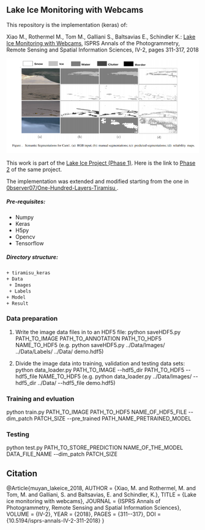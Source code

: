 ## Lake Ice Monitoring with Webcams

This repository is the implementation (keras) of: 

Xiao M., Rothermel M., Tom M., Galliani S., Baltsavias E., Schindler K.: [Lake Ice Monitoring with Webcams](https://www.isprs-ann-photogramm-remote-sens-spatial-inf-sci.net/IV-2/311/2018/isprs-annals-IV-2-311-2018.pdf), ISPRS Annals of the Photogrammetry, Remote Sensing and Spatial Information Sciences, IV-​2, pages 311-​317, 2018

![Lake ice moniotring](images/webcams_tiramisu.png)

This work is part of the [Lake Ice Project (Phase 1)](https://prs.igp.ethz.ch/research/completed_projects/integrated-monitoring-of-ice-in-selected-swiss-lakes.html). Here is the link to [Phase 2](https://prs.igp.ethz.ch/research/current_projects/integrated-lake-ice-monitoring-and-generation-of-sustainable--re.html) of the same project.

The implementation was extended and modified starting from the one in [0bserver07/One-Hundred-Layers-Tiramisu
](https://github.com/0bserver07/One-Hundred-Layers-Tiramisu).

##### Pre-requisites:
- Numpy
- Keras
- H5py
- Opencv
- Tensorflow

##### Directory structure:
    + tiramisu_keras
    + Data
     + Images
     + Labels
    + Model
    + Result

### Data preparation
1. Write the image data files in to an HDF5 file: 
python saveHDF5.py PATH_TO_IMAGE PATH_TO_ANNOTATION PATH_TO_HDF5 NAME_TO_HDF5
(e.g. python saveHDF5.py ../Data/Images/ ../Data/Labels/ ../Data/ demo.hdf5)

2. Divide the image data into training, validation and testing data sets:
python data_loader.py PATH_TO_IMAGE --hdf5_dir PATH_TO_HDF5 --hdf5_file NAME_TO_HDF5
(e.g. python data_loader.py ../Data/Images/ --hdf5_dir ../Data/ --hdf5_file demo.hdf5)

### Training and evluation
python train.py PATH_TO_IMAGE PATH_TO_HDF5 NAME_OF_HDF5_FILE --dim_patch PATCH_SIZE --pre_trained PATH_NAME_PRETRAINED_MODEL

### Testing
python test.py PATH_TO_STORE_PREDICTION NAME_OF_THE_MODEL DATA_FILE_NAME --dim_patch PATCH_SIZE

## Citation
@Article{muyan_lakeice_2018,
AUTHOR = {Xiao, M. and Rothermel, M. and Tom, M. and Galliani, S. and Baltsavias, E. and Schindler, K.},
TITLE = {Lake ice monitoring with webcams},
JOURNAL = {ISPRS Annals of Photogrammetry, Remote Sensing and Spatial Information Sciences},
VOLUME = {IV-2},
YEAR = {2018},
PAGES = {311--317},
DOI = {10.5194/isprs-annals-IV-2-311-2018}
}
